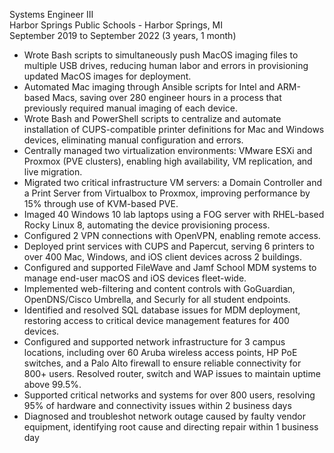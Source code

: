 Systems Engineer III  
Harbor Springs Public Schools - Harbor Springs, MI  
September 2019 to September 2022 (3 years, 1 month)  

* Wrote Bash scripts to simultaneously push MacOS imaging files to multiple USB
  drives, reducing human labor and errors in provisioning updated MacOS images
  for deployment.
* Automated Mac imaging through Ansible scripts for Intel and ARM-based Macs,
  saving over 280 engineer hours in a process that previously required manual
  imaging of each device.
* Wrote Bash and PowerShell scripts to centralize and automate installation of
  CUPS-compatible printer definitions for Mac and Windows devices, eliminating
  manual configuration and errors.
* Centrally managed two virtualization environments: VMware ESXi and Proxmox
  (PVE clusters), enabling high availability, VM replication, and live
  migration.
* Migrated two critical infrastructure VM servers: a Domain Controller and a
  Print Server from Virtualbox to Proxmox,  improving performance by 15%
  through use of KVM-based PVE.
* Imaged 40 Windows 10 lab laptops using a FOG server with RHEL-based Rocky
  Linux 8, automating the device provisioning process.
* Configured 2 VPN connections with OpenVPN, enabling remote access.
* Deployed print services with CUPS and Papercut, serving 6 printers to over
  400  Mac, Windows, and iOS client devices across 2 buildings.
* Configured and supported FileWave and Jamf School MDM systems to manage
  end-user macOS and iOS devices fleet-wide.
* Implemented web-filtering and content controls with GoGuardian, OpenDNS/Cisco
  Umbrella,  and Securly for all student endpoints.
* Identified and resolved SQL database issues for MDM deployment, restoring
  access to critical device management features for 400 devices.
* Configured and supported network infrastructure for 3 campus locations,
  including over 60 Aruba wireless access points, HP PoE switches, and a Palo
  Alto firewall to ensure reliable connectivity for 800+ users. Resolved
  router, switch and WAP issues to maintain uptime above 99.5%.
* Supported critical networks and systems for over 800 users, resolving 95% of
  hardware and connectivity issues within 2 business days
* Diagnosed and troubleshot network outage caused by faulty vendor equipment,
  identifying root cause and directing repair within 1 business day
